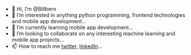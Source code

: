 - 👋 Hi, I’m @Billbern
- 👀 I’m interested in anything python programming, frontend technologies and mobile app development...
- 🌱 I’m currently learning mobile app development...
- 💞️ I’m looking to collaborate on any interesting machine learning and mobile app projects...
- 📫 How to reach me [twitter](https://twitter.com/Qweciturner), [linkedIn](https://linkedin.com/in/bernard-abaidoo-284460116)...

<!---
Billbern/Billbern is a ✨ special ✨ repository because its `README.md` (this file) appears on your GitHub profile.
You can click the Preview link to take a look at your changes.
--->
